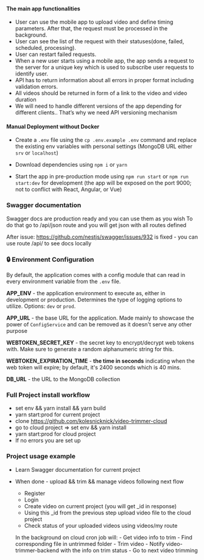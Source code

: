 #### The main app functionalities

- User can use the mobile app to upload video and define timing parameters. After that, the request must be processed in the background.
- User can see the list of the request with their statuses(done, failed, scheduled, processing).
- User can restart failed requests.
- When a new user starts using a mobile app, the app sends a request to the server for a  unique key which is used to subscribe user requests to identify user.
- API has to return information about all errors in proper format including validation errors.
- All videos should be returned in form of a link to the video and video duration
- We will need to handle different  versions of the app depending for different clients.. That’s why we need API versioning mechanism


#### Manual Deployment without Docker

- Create a `.env` file using the `cp .env.example .env` command and replace the existing env variables with personal settings (MongoDB URL either `srv` or `localhost`)

- Download dependencies using `npm i` or `yarn`

- Start the app in pre-production mode using `npm run start` or `npm run start:dev` for development (the app will be exposed on the port 9000; not to conflict with React, Angular, or Vue)


### Swagger documentation
Swagger docs are production ready and you can use them as you wish
To do that go to /api/json route and you will get json with all routes defined

After issue: https://github.com/nestjs/swagger/issues/932 is fixed - you can use route /api/ to see docs locally

### 🔒 Environment Configuration

By default, the application comes with a config module that can read in every environment variable from the `.env` file.

**APP_ENV** - the application environment to execute as, either in development or production. Determines the type of logging options to utilize. Options: `dev` or `prod`. 

**APP_URL** - the base URL for the application. Made mainly to showcase the power of `ConfigService` and can be removed as it doesn't serve any other purpose

**WEBTOKEN_SECRET_KEY** - the secret key to encrypt/decrypt web tokens with. Make sure to generate a random alphanumeric string for this.

**WEBTOKEN_EXPIRATION_TIME** - **the time in seconds** indicating when the web token will expire; by default, it's 2400 seconds which is 40 mins.

**DB_URL** - the URL to the MongoDB collection

### Full Project install workflow
- set env && yarn install && yarn build
- yarn start:prod for current project
- clone https://github.com/kolesnicknick/video-trimmer-cloud
- go to cloud project => set env && yarn install
- yarn start:prod for cloud project
- If no errors you are set up

### Project usage example
- Learn Swagger documentation for current project
- When done - upload && trim && manage videos following next flow
    - Register
    - Login
    - Create video on current project (you will get _id in response)
    - Using this _id from the previous step upload video file to the cloud project
    - Check status of your uploaded videos using videos/my route
    
    In the background on cloud cron job will:
        - Get video info to trim
        - Find corresponding file in untrimmed folder
        - Trim video
        - Notify video-trimmer-backend with the info on trim status
        - Go to next video trimming
